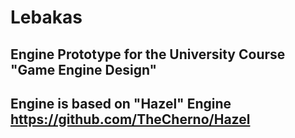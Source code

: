 # Lebakas
## Engine Prototype for the University Course "Game Engine Design" 
## Engine is based on "Hazel" Engine https://github.com/TheCherno/Hazel
